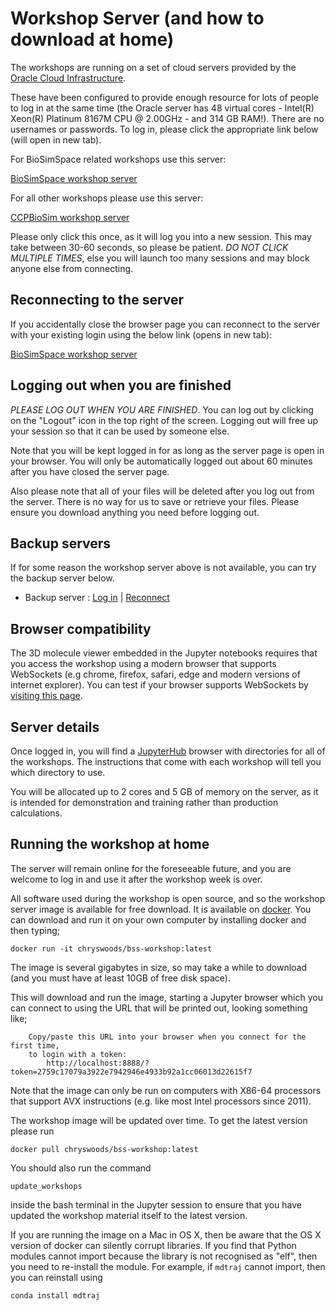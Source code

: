 # Workshop Server (and how to download at home)

The workshops are running on a set of cloud servers provided by the [Oracle Cloud Infrastructure](https://cloud.oracle.com/home).

These have been configured to provide enough resource for lots of people to log in at the same time (the Oracle server has 48 virtual cores - Intel(R) Xeon(R) Platinum 8167M CPU @ 2.00GHz - and 314 GB RAM!). There are no usernames or passwords. To log in, please click the appropriate link below (will open in new tab).

For BioSimSpace related workshops use this server:

<a href="https://notebook.biosimspace.org/hub/tmplogin" target="_blank">BioSimSpace workshop server</a>

For all other workshops please use this server:

<a href="https://132.145.243.165" target="_blank">CCPBioSim workshop server</a>

Please only click this once, as it will log you into a new session. This may take between 30-60 seconds, so please be patient. *DO NOT CLICK MULTIPLE TIMES*, else you will launch too many sessions and may block anyone else from connecting.

## Reconnecting to the server

If you accidentally close the browser page you can reconnect to the server with your existing login using the below link (opens in new tab):

<a href="https://notebook.biosimspace.org" target="_blank">BioSimSpace workshop server</a>



## Logging out when you are finished

*PLEASE LOG OUT WHEN YOU ARE FINISHED*. You can log out by clicking on the "Logout" icon in the top right of the screen. Logging out will free up your session so that it can be used by someone else.

Note that you will be kept logged in for as long as the server page is open in your browser. You will only be automatically logged out about 60 minutes after you have closed the server page. 

Also please note that all of your files will be deleted after you log out from the server. There is no way for us to save or retrieve your files. Please ensure you download anything you need before logging out.

## Backup servers

If for some reason the workshop server above is not available, you can try
the backup server below.

* Backup server : <a href="https://notebook.acquire-aaai.com/hub/tmplogin" target="_blank">Log in</a> | <a href="https://notebook.acquire-aaai.com" target="_blank">Reconnect</a>

## Browser compatibility

The 3D molecule viewer embedded in the Jupyter notebooks requires that you 
access the workshop using a modern browser that supports WebSockets (e.g
chrome, firefox, safari, edge and modern versions of internet explorer).
You can test if your browser supports WebSockets by 
<a href="http://websocketstest.com" target="_blank">visiting this page</a>.

## Server details

Once logged in, you will find a [JupyterHub](https://jupyter.org) browser with directories for all of the workshops. The instructions that come with each workshop will tell you which directory to use.

You will be allocated up to 2 cores and 5 GB of memory on the server, as it is intended for demonstration and training rather than production calculations.

## Running the workshop at home

The server will remain online for the foreseeable future, and you are welcome to log in and use it after the workshop week is over. 

All software used during the workshop is open source, and so the workshop server image is available for free download. It is available on [docker](https://cloud.docker.com/swarm/chryswoods/repository/docker/chryswoods/bss-workshop/general). You can download and run it on your own computer by installing docker and then typing;

```
docker run -it chryswoods/bss-workshop:latest
```

The image is several gigabytes in size, so may take a while to download (and you must have at least 10GB of free disk space).

This will download and run the image, starting a Jupyter browser which you can connect to using the URL that will be printed out, looking something like;

```
    Copy/paste this URL into your browser when you connect for the first time,
    to login with a token:
        http://localhost:8888/?token=2759c17079a3922e7942946e4933b92a1cc06013d22615f7
```

Note that the image can only be run on computers with X86-64 processors that support AVX instructions (e.g. like most Intel processors since 2011).

The workshop image will be updated over time. To get the latest version please run 

```
docker pull chryswoods/bss-workshop:latest
```

You should also run the command 

```
update_workshops
```

inside the bash terminal in the Jupyter session to ensure that you have updated the workshop material itself to the latest version.

If you are running the image on a Mac in OS X, then be aware that the OS X version of docker can silently corrupt libraries. If you find that Python modules cannot import because the library is not recognised as "elf", then you need to re-install the module. For example, if `mdtraj` cannot import, then you can reinstall using

```
conda install mdtraj
```

